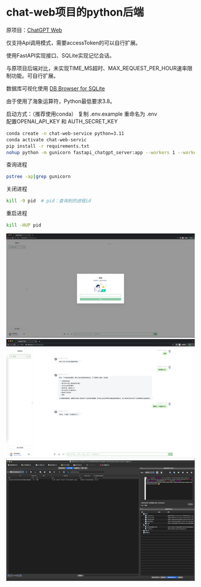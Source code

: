 # chat-web项目的python后端

原项目：[ChatGPT Web](https://github.com/Chanzhaoyu/chatgpt-web)

仅支持Api调用模式，需要accessToken的可以自行扩展。

使用FastAPI实现接口、SQLite实现记忆会话。

与原项目后端对比，未实现TIME_MS超时、MAX_REQUEST_PER_HOUR速率限制功能。可自行扩展。

数据库可视化使用 [DB Browser for SQLite](https://sqlitebrowser.org/dl/)

由于使用了海象运算符，Python最低要求3.8。  

启动方式：（推荐使用conda）
复制 .env.example 重命名为 .env  
配置OPENAI_API_KEY 和 AUTH_SECRET_KEY
```bash
conda create -n chat-web-service python=3.11
conda activate chat-web-servic
pip install -r requirements.txt
nohup python -m gunicorn fastapi_chatgpt_server:app --workers 1 --worker-class uvicorn.workers.UvicornWorker --bind 0.0.0.0:3002 >/dev/null 2>&1 &
```
查询进程
```bash
pstree -ap|grep gunicorn
```
关闭进程
```bash
kill -9 pid  # pid：查询到的进程id
```
重启进程
```bash
kill -HUP pid
```

![show](./assets/gpt2.png)
![show](./assets/gpt1.png)
![show](./assets/gpt3.png)

